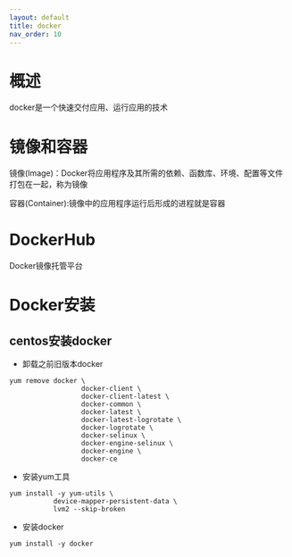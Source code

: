 ```yaml
---
layout: default
title: docker
nav_order: 10
---
```


# 概述

docker是一个快速交付应用、运行应用的技术

# 镜像和容器

镜像(Image)：Docker将应用程序及其所需的依赖、函数库、环境、配置等文件打包在一起，称为镜像

容器(Container):镜像中的应用程序运行后形成的进程就是容器

# DockerHub

Docker镜像托管平台


# Docker安装

## centos安装docker

- 卸载之前旧版本docker

```shell
yum remove docker \
                  docker-client \
                  docker-client-latest \
                  docker-common \
                  docker-latest \
                  docker-latest-logrotate \
                  docker-logrotate \
                  docker-selinux \
                  docker-engine-selinux \
                  docker-engine \
                  docker-ce
```

- 安装yum工具

```shell
yum install -y yum-utils \
           device-mapper-persistent-data \
           lvm2 --skip-broken
```

- 安装docker

```shell
yum install -y docker
```
